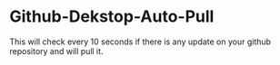 # Github-Dekstop-Auto-Pull
 This will check every 10 seconds if there is any update on your github repository and will pull it.
